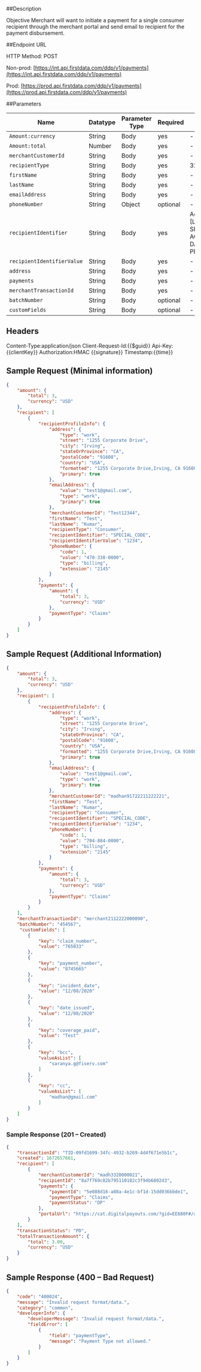 ##Description

Objective Merchant will want to initiate a payment for a single consumer recipient through the merchant portal and send email to recipient for the payment disbursement.

##Endpoint URL

HTTP Method: POST

Non-prod: [https://int.api.firstdata.com/ddp/v1/payments](https://int.api.firstdata.com/ddp/v1/payments)

Prod: [https://prod.api.firstdata.com/ddp/v1/payments](https://prod.api.firstdata.com/ddp/v1/payments)
  

##Parameters

| Name 					| Datatype 	| Parameter Type | Required | Max Length |
| --------------------- | -------	| -------------- | ---------| -----------|
| `Amount:currency` 	|  	String	|   	Body	 | yes 		| -			 |
| `Amount:total` 		|  	Number	|   	Body	 | yes 		| -			 |
| `merchantCustomerId` 	|  	String	|   	Body	 | yes 		| -			 |
| `recipientType` 		|  	String	|   	Body	 | yes 		| 32		 |
| `firstName` 			|  	String	|   	Body	 | yes 		| -			 |
| `lastName` 			|  	String	|   	Body	 | yes 		| -			 |
| `emailAddress` 		|  	String	|   	Body	 | yes 		| -			 |
| `phoneNumber`			|  	String	|   	Object	 | optional | -			 |
| `recipientIdentifier` |  	String	|   	Body	 | yes 		| Accepted values [Last_4_of_SSN, SPECIAL_CODE, ACCOUNT_NUMBER, DATE_OF_BIRTH, PHONE_NUMBER]			 |
| `recipientIdentifierValue` |  String	|   	Body	 | yes 	| -			 |
| `address` 			|  	String	|   	Body	 | yes 		| -			 |
| `payments` 			|  	String	|   	Body	 | yes 		| -			 |
| `merchantTransactionId` |  	String	|   	Body	 | yes 	| -			 |
| `batchNumber` 		|  	String	|   	Body	 | optional | -			 |
| `customFields` 		|  	String	|   	Body	 | optional | -			 |

## Headers

Content-Type:application/json
Client-Request-Id:{{$guid}}
Api-Key:{{clientKey}}
Authorization:HMAC {{signature}}
Timestamp:{{time}}

## Sample Request (Minimal information)

```json
{
    "amount": {
        "total": 3,
        "currency": "USD"
    },
    "recipient": [
        {
            "recipientProfileInfo": {
                "address": {
                    "type": "work",
                    "street": "1255 Corporate Drive",
                    "city": "Irving",
                    "stateOrProvince": "CA",
                    "postalCode": "91608",
                    "country": "USA",
                    "formatted": "1255 Corporate Drive,Irving, CA 91608 USA",
                    "primary": true
                },
                "emailAddress": {
                    "value": "test1@gmail.com",
                    "type": "work",
                    "primary": true
                },
                "merchantCustomerId": "Test12344",
                "firstName": "Test",
                "lastName": "Kumar",
                "recipientType": "Consumer",
                "recipientIdentifier": "SPECIAL_CODE",
                "recipientIdentifierValue": "1234",
                "phoneNumber": {
                    "code": 1,
                    "value": "470-338-0000",
                    "type": "billing",
                    "extension": "2145"
                }
            },
            "payments": {
                "amount": {
                    "total": 3,
                    "currency": "USD"
                },
                "paymentType": "Claims"
            }
        }
    ]
}
```

## Sample Request (Additional Information)

```json
{
    "amount": {
        "total": 3,
        "currency": "USD"
    },
    "recipient": [
        {
            "recipientProfileInfo": {
                "address": {
                    "type": "work",
                    "street": "1255 Corporate Drive",
                    "city": "Irving",
                    "stateOrProvince": "CA",
                    "postalCode": "91608",
                    "country": "USA",
                    "formatted": "1255 Corporate Drive,Irving, CA 91608 USA",
                    "primary": true
                },
                "emailAddress": {
                    "value": "test1@gmail.com",
                    "type": "work",
                    "primary": true
                },
                "merchantCustomerId": "madhan91722211222221",
                "firstName": "Test",
                "lastName": "Kumar",
                "recipientType": "Consumer",
                "recipientIdentifier": "SPECIAL_CODE",
                "recipientIdentifierValue": "1234",
                "phoneNumber": {
                    "code": 1,
                    "value": "704-884-0000",
                    "type": "billing",
                    "extension": "2145"
                }
            },
            "payments": {
                "amount": {
                    "total": 3,
                    "currency": "USD"
                },
                "paymentType": "Claims"
            }
        }
    ],
    "merchantTransactionId": "merchant2112222000090",
    "batchNumber": "454567",
     "customFields": [
        {
            "key": "claim_number",
            "value": "765033"
        },
        {
            "key": "payment_number",
            "value": "8745665"
        },
        {
            "key": "incident_date",
            "value": "12/08/2020"
        },
        {
            "key": "date_issued",
            "value": "12/08/2020"
        },
        {
            "key": "coverage_paid",
            "value": "Test"
        },
        {
            "key": "bcc",
            "valueAsList": [
                "saranya.g@fiserv.com"
            ]
        },
        {
            "key": "cc",
            "valueAsList": [
                "madhan@gmail.com"
            ]
        }
    ]
}
```

### Sample Response (201 – Created)

```json
{
    "transactionId": "TID-09fd1699-34fc-4932-b269-4d4f671e5b1c",
    "created": 1672657661,
    "recipient": [
        {
            "merchantCustomerId": "madh3320000021",
            "recipientId": "8a7f769c82b795110182c3f94b6802d3",
            "payments": {
                "paymentId": "5e088d16-a08a-4e1c-bf1d-15dd036bbde1",
                "paymentType": "Claims",
                "paymentStatus": "DP"
            },
            "portalUrl": "https://cat.digitalpayouts.com/?gid=EE680F#/authentication/guest/NWUwODhkMTYtYTA4YS00ZTFjLWJmMWQtMTVkZDAzNmJiZGUxI1RJRC0wOWZkMTY5OS0zNGZjLTQ5MzItYjI2OS00ZDRmNjcxZTViMWMrOGE3Zjc2OWM4MmI3OTUxMTAxODJjM2Y5NGI2ODAyZDM="
        }
    ],
    "transactionStatus": "PD",
    "totalTransactionAmount": {
        "total": 3.00,
        "currency": "USD"
    }
}
```

## Sample Response (400 – Bad Request)
```json
{
    "code": "400024",
    "message": "Invalid request format/data.",
    "category": "common",
    "developerInfo": {
        "developerMessage": "Invalid request format/data.",
        "fieldError": [
            {
                "field": "paymentType",
                "message": "Payment Type not allowed."
            }
        ]
    }
}
```
